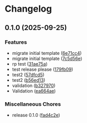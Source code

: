 # Changelog

## 0.1.0 (2025-09-25)


### Features

* migrate initial template ([6e71cc4](https://github.com/capachino/security-fork/commit/6e71cc405040cd733207fb2130fba732c10e4481))
* migrate initial template ([7c5d56e](https://github.com/capachino/security-fork/commit/7c5d56ed68511bb906650ae9fe37403a96e9920c))
* rp test ([31ae75a](https://github.com/capachino/security-fork/commit/31ae75a957bed9d7b7f8d7f8e3f76ab82520596d))
* test release please ([179fb09](https://github.com/capachino/security-fork/commit/179fb093c8929390fcb07783c8edd5205ff336e4))
* test2 ([57dfcd5](https://github.com/capachino/security-fork/commit/57dfcd5b3a4a477a1a2901915c89b0d567516a73))
* test2 ([b56ed13](https://github.com/capachino/security-fork/commit/b56ed13c30f19793e029f3eec8f10c7c270a7202))
* validation ([b327970](https://github.com/capachino/security-fork/commit/b327970c180affab1e86f0c2f452673515c08ce9))
* Validation ([ea664ae](https://github.com/capachino/security-fork/commit/ea664ae7787177ee7a3a5ad01f8175fbd8efe4cc))


### Miscellaneous Chores

* release 0.1.0 ([fad4c2e](https://github.com/capachino/security-fork/commit/fad4c2ea09dccee5eb78ed1df7b55b2c1a01f247))
